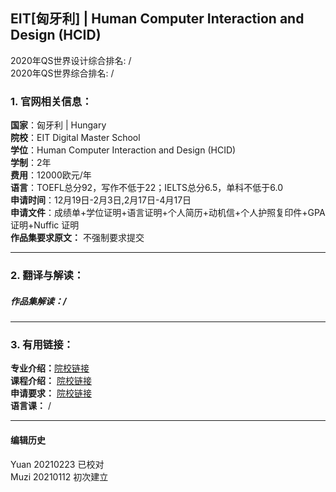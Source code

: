 ## EIT[匈牙利] | Human Computer Interaction and Design (HCID)

2020年QS世界设计综合排名: /  
2020年QS世界综合排名: /    

### 1. 官网相关信息：  
**国家**：匈牙利 | Hungary  
**院校**：EIT Digital Master School  
**学位**：Human Computer Interaction and Design (HCID)  
**学制**：2年  
**费用**：12000欧元/年  
**语言**：TOEFL总分92，写作不低于22；IELTS总分6.5，单科不低于6.0  
**申请时间**：12月19日-2月3日,2月17日-4月17日  
**申请文件**：成绩单+学位证明+语言证明+个人简历+动机信+个人护照复印件+GPA证明+Nuffic 证明  
**作品集要求原文：** 不强制要求提交  

---

### 2. 翻译与解读：  
##### 作品集解读：/  

---


### 3. 有用链接：  

**专业介绍：**[院校链接](https://masterschool.eitdigital.eu/programmes/hcid/)  
**课程介绍：** [院校链接](https://masterschool.eitdigital.eu/programmes/hcid/)  
**申请要求：** [院校链接](https://masterschool.eitdigital.eu/application/admissions-criteria/)  
**语言课：** /  

---


#### 编辑历史  
Yuan 20210223 已校对    
Muzi 20210112 初次建立  
